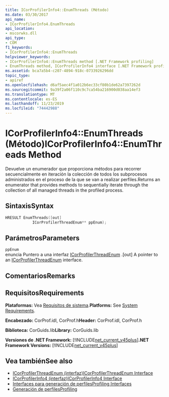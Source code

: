```yaml
---
title: ICorProfilerInfo4::EnumThreads (Método)
ms.date: 03/30/2017
api_name:
- ICorProfilerInfo4.EnumThreads
api_location:
- mscorwks.dll
api_type:
- COM
f1_keywords:
- ICorProfilerInfo4::EnumThreads
helpviewer_keywords:
- ICorProfilerInfo4::EnumThreads method [.NET Framework profiling]
- EnumThreads method, ICorProfilerInfo4 interface [.NET Framework profiling]
ms.assetid: bca7a5b4-c207-4894-918c-0733926296dd
topic_type:
- apiref
ms.openlocfilehash: d6af5aec4f1a012b6ec33cf80b1de62a7397262d
ms.sourcegitcommit: 9a39f2a06f110c9c7ca54ba216900d038aa14ef3
ms.translationtype: MT
ms.contentlocale: es-ES
ms.lasthandoff: 11/23/2019
ms.locfileid: "74442988"
---
```

# <a name="icorprofilerinfo4enumthreads-method"></a><span data-ttu-id="a778b-102">ICorProfilerInfo4::EnumThreads (Método)</span><span class="sxs-lookup"><span data-stu-id="a778b-102">ICorProfilerInfo4::EnumThreads Method</span></span>
<span data-ttu-id="a778b-103">Devuelve un enumerador que proporciona métodos para recorrer secuencialmente en iteración la colección de todos los subprocesos administrados en el proceso de la que se van a realizar perfiles.</span><span class="sxs-lookup"><span data-stu-id="a778b-103">Returns an enumerator that provides methods to sequentially iterate through the collection of all managed threads in the profiled process.</span></span>  
  
## <a name="syntax"></a><span data-ttu-id="a778b-104">Sintaxis</span><span class="sxs-lookup"><span data-stu-id="a778b-104">Syntax</span></span>  
  
```cpp  
HRESULT EnumThreads([out]  
            ICorProfilerThreadEnum** ppEnum);  
```  
  
## <a name="parameters"></a><span data-ttu-id="a778b-105">Parámetros</span><span class="sxs-lookup"><span data-stu-id="a778b-105">Parameters</span></span>  
 `ppEnum`  
 <span data-ttu-id="a778b-106">enuncia Puntero a una interfaz [ICorProfilerThreadEnum](../../../../docs/framework/unmanaged-api/profiling/icorprofilerthreadenum-interface.md) .</span><span class="sxs-lookup"><span data-stu-id="a778b-106">[out] A pointer to an [ICorProfilerThreadEnum](../../../../docs/framework/unmanaged-api/profiling/icorprofilerthreadenum-interface.md) interface.</span></span>  
  
## <a name="remarks"></a><span data-ttu-id="a778b-107">Comentarios</span><span class="sxs-lookup"><span data-stu-id="a778b-107">Remarks</span></span>  
  
## <a name="requirements"></a><span data-ttu-id="a778b-108">Requisitos</span><span class="sxs-lookup"><span data-stu-id="a778b-108">Requirements</span></span>  
 <span data-ttu-id="a778b-109">**Plataformas:** Vea [Requisitos de sistema](../../../../docs/framework/get-started/system-requirements.md).</span><span class="sxs-lookup"><span data-stu-id="a778b-109">**Platforms:** See [System Requirements](../../../../docs/framework/get-started/system-requirements.md).</span></span>  
  
 <span data-ttu-id="a778b-110">**Encabezado:** CorProf.idl, CorProf.h</span><span class="sxs-lookup"><span data-stu-id="a778b-110">**Header:** CorProf.idl, CorProf.h</span></span>  
  
 <span data-ttu-id="a778b-111">**Biblioteca:** CorGuids.lib</span><span class="sxs-lookup"><span data-stu-id="a778b-111">**Library:** CorGuids.lib</span></span>  
  
 <span data-ttu-id="a778b-112">**Versiones de .NET Framework:** [!INCLUDE[net_current_v45plus](../../../../includes/net-current-v45plus-md.md)]</span><span class="sxs-lookup"><span data-stu-id="a778b-112">**.NET Framework Versions:** [!INCLUDE[net_current_v45plus](../../../../includes/net-current-v45plus-md.md)]</span></span>  
  
## <a name="see-also"></a><span data-ttu-id="a778b-113">Vea también</span><span class="sxs-lookup"><span data-stu-id="a778b-113">See also</span></span>

- [<span data-ttu-id="a778b-114">ICorProfilerThreadEnum (interfaz)</span><span class="sxs-lookup"><span data-stu-id="a778b-114">ICorProfilerThreadEnum Interface</span></span>](../../../../docs/framework/unmanaged-api/profiling/icorprofilerthreadenum-interface.md)
- [<span data-ttu-id="a778b-115">ICorProfilerInfo4 (interfaz)</span><span class="sxs-lookup"><span data-stu-id="a778b-115">ICorProfilerInfo4 Interface</span></span>](../../../../docs/framework/unmanaged-api/profiling/icorprofilerinfo4-interface.md)
- [<span data-ttu-id="a778b-116">Interfaces para generación de perfiles</span><span class="sxs-lookup"><span data-stu-id="a778b-116">Profiling Interfaces</span></span>](../../../../docs/framework/unmanaged-api/profiling/profiling-interfaces.md)
- [<span data-ttu-id="a778b-117">Generación de perfiles</span><span class="sxs-lookup"><span data-stu-id="a778b-117">Profiling</span></span>](../../../../docs/framework/unmanaged-api/profiling/index.md)
